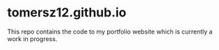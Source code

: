 # tomersz12.github.io

This repo contains the code to my portfolio website which is currently a work in progress.
